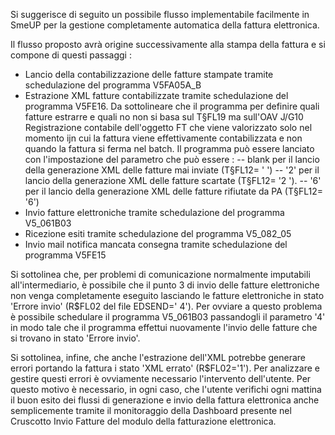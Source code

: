Si suggerisce di seguito un possibile flusso implementabile facilmente in SmeUP per la gestione completamente automatica della fattura elettronica.

Il flusso proposto avrà origine successivamente alla stampa della fattura e si compone di questi passaggi : 

- Lancio della contabilizzazione delle fatture stampate tramite schedulazione del programma V5FA05A_B
- Estrazione XML fatture contabilizzate tramite schedulazione del programma V5FE16. Da sottolineare che il programma per definire quali fatture estrarre e quali no non si basa sul T§FL19 ma sull'OAV J/G10 Registrazione contabile dell'oggetto FT che viene valorizzato solo nel momento ijn cui la fattura viene effettivamente contabilizzata e non quando la fattura si ferma nel batch. Il programma può essere lanciato con l'impostazione del parametro che può essere : 
 -- blank per il lancio della generazione XML delle fatture mai inviate (T§FL12= ' ')
 -- '2'  per il lancio della generazione XML delle fatture scartate (T§FL12= '2 ').
 -- '6'  per il lancio della generazione XML delle fatture rifiutate da PA (T§FL12= '6')
 - Invio fatture elettroniche tramite schedulazione del programma V5_061B03
 - Ricezione esiti tramite schedulazione del programma V5_082_05
 - Invio mail notifica mancata consegna tramite schedulazione del programma V5FE15


Si sottolinea che, per problemi di comunicazione normalmente imputabili all'intermediario, è possibile che il punto 3 di invio delle fatture elettroniche non venga completamente eseguito lasciando le fatture elettroniche in stato 'Errore invio' (R$FL02 del file EDSEND=' 4'). Per ovviare a questo problema è possibile schedulare il programma V5_061B03 passandogli il parametro '4' in modo tale che il programma effettui nuovamente l'invio delle fatture che si trovano in stato 'Errore invio'.

Si sottolinea, infine, che anche l'estrazione dell'XML potrebbe generare errori portando la fattura i stato 'XML errato' (R$FL02='1'). Per analizzare e gestire questi errori è ovviamente necessario l'intervento dell'utente.
Per questo motivo è necessario, in ogni caso, che l'utente verifichi ogni mattina il buon esito dei flussi di generazione e invio della fattura elettronica anche semplicemente tramite il monitoraggio della Dashboard presente nel Cruscotto Invio Fatture del modulo della fatturazione elettronica.
